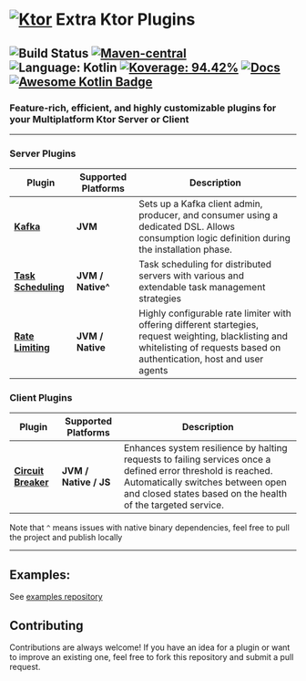 # [![Ktor](https://avatars.githubusercontent.com/u/28214161?s=40&v=4.svg)](https://github.com/ktorio/ktor) Extra Ktor Plugins

![Build Status](https://img.shields.io/github/actions/workflow/status/flaxoos/extra-ktor-plugins/build-and-publish-main.yml?event=push&logo=githubactions&style=for-the-badge)
[![Maven-central](https://img.shields.io/maven-central/v/io.github.flaxoos/ktor-server-kafka?style=for-the-badge&logo=apachemaven)](https://search.maven.org/search?q=io.github.flaxoos%20AND%20ktor)
![Language: Kotlin](https://img.shields.io/github/languages/top/flaxoos/flax-ktor-plugins?color=blue&logo=kotlin&style=for-the-badge)
[![Koverage: 94.42%](https://img.shields.io/badge/94.42-green?logo=kotlin&label=koverage&style=for-the-badge)](file:/Users/ido/IdeaProjects/flax-ktor-plugins/build/reports/kover/html/index.html)
[![Docs](https://custom-icon-badges.demolab.com/badge/Pages-blue.svg?label=Docs&logo=github&logoColor=white?icon=githubpages&style=for-the-badge)](https://github.com/Flaxoos/extra-ktor-plugins/actions/workflows/pages/pages-build-deployment) [![Awesome Kotlin Badge](https://custom-icon-badges.demolab.com/badge/awesome-kotlin-orange.svg?labelColor=blue&style=for-the-badge)](https://github.com/KotlinBy/awesome-kotlin)
---
### Feature-rich, efficient, and highly customizable plugins for your Multiplatform Ktor Server or Client

---

### **Server Plugins**

| Plugin                                             | Supported Platforms | Description                                                                                                                                                                     |
|----------------------------------------------------|---------------------|---------------------------------------------------------------------------------------------------------------------------------------------------------------------------------|
| **[Kafka](ktor-server-kafka)**                     | **JVM**             | Sets up a Kafka client admin, producer, and consumer using a dedicated DSL. Allows consumption logic definition during the installation phase.                                  |
| **[Task Scheduling](ktor-server-task-scheduling)** | **JVM / Native^**   | Task scheduling for distributed servers with various and extendable task management strategies                                                                                  |
| **[Rate Limiting](ktor-server-rate-limiting)**     | **JVM / Native**    | Highly configurable rate limiter with offering different startegies, request weighting, blacklisting and whitelisting of requests based on authentication, host and user agents |


### **Client Plugins**

| Plugin                                             | Supported Platforms                                | Description                                                                                                                                                                                                     |
|----------------------------------------------------|----------------------------------------------------|------------------------------------------------------------------------------------------------------------------------------------------------------------------------------------------------------------------|
| **[Circuit Breaker](ktor-client-circuit-breaker)** | **JVM / Native / JS** | Enhances system resilience by halting requests to failing services once a defined error threshold is reached. Automatically switches between open and closed states based on the health of the targeted service. |

Note that `^` means issues with native binary dependencies, feel free to pull the project and publish locally

---

## Examples:
See [examples repository](https://github.com/Flaxoos/flax-ktor-plugins-examples)

## Contributing

Contributions are always welcome! If you have an idea for a plugin or want to improve an existing one, feel free to fork this repository and submit a pull request.
